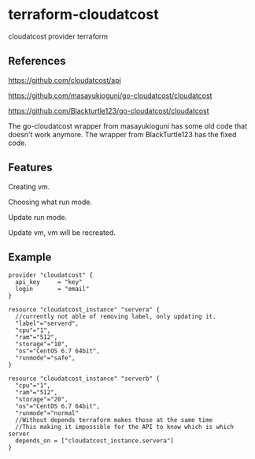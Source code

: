 # terraform-cloudatcost
cloudatcost provider terraform

## References
https://github.com/cloudatcost/api

https://github.com/masayukioguni/go-cloudatcost/cloudatcost

https://github.com/Blackturtle123/go-cloudatcost/cloudatcost

The go-cloudatcost wrapper from masayukioguni has some old code that doesn't work anymore. The wrapper from BlackTurtle123 has the fixed code.
## Features
Creating vm.

Choosing what run mode.

Update run mode.

Update vm, vm will be recreated.
## Example
```
provider "cloudatcost" {
  api_key     = "key"
  login       = "email"
}

resource "cloudatcost_instance" "servera" {
  //currently not able of removing label, only updating it.
  "label"="serverd",
  "cpu"="1",
  "ram"="512",
  "storage"="10",
  "os"="CentOS 6.7 64bit",
  "runmode"="safe",
}

resource "cloudatcost_instance" "serverb" {
  "cpu"="1",
  "ram"="512",
  "storage"="20",
  "os"="CentOS 6.7 64bit",
  "runmode"="normal"
  //Without depends terraform makes those at the same time
  //This making it impossible for the API to know which is which server
  depends_on = ["cloudatcost_instance.servera"]
}
```
